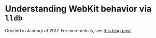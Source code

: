 # Understanding WebKit behavior via `lldb`

Created in January of 2017. For more details, see [this blog post](http://blog.persistent.info/2017/07/understanding-webkit-behavior-lldb.html).
